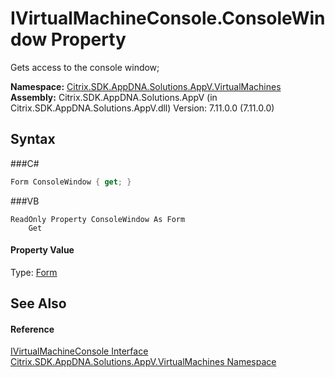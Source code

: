 # IVirtualMachineConsole.ConsoleWindow Property 
 

Gets access to the console window;

**Namespace:**&nbsp;<a href="N_Citrix_SDK_AppDNA_Solutions_AppV_VirtualMachines">Citrix.SDK.AppDNA.Solutions.AppV.VirtualMachines</a><br />**Assembly:**&nbsp;Citrix.SDK.AppDNA.Solutions.AppV (in Citrix.SDK.AppDNA.Solutions.AppV.dll) Version: 7.11.0.0 (7.11.0.0)

## Syntax

###C#
```csharp
Form ConsoleWindow { get; }
```

###VB
```vbnet
ReadOnly Property ConsoleWindow As Form
	Get
```


#### Property Value
Type: <a href="http://msdn2.microsoft.com/en-us/library/w4bcxb43" target="_blank">Form</a>

## See Also


#### Reference
<a href="T_Citrix_SDK_AppDNA_Solutions_AppV_VirtualMachines_IVirtualMachineConsole">IVirtualMachineConsole Interface</a><br /><a href="N_Citrix_SDK_AppDNA_Solutions_AppV_VirtualMachines">Citrix.SDK.AppDNA.Solutions.AppV.VirtualMachines Namespace</a><br />